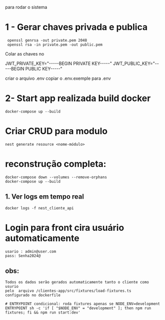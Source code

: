 para rodar o sistema 
# 1 - Gerar chaves privada e publica 
```
 openssl genrsa -out private.pem 2048
 openssl rsa -in private.pem -out public.pem
```  
Colar as chaves no 

JWT_PRIVATE_KEY="-----BEGIN PRIVATE KEY-----"
JWT_PUBLIC_KEY="-----BEGIN PUBLIC KEY-----"

criar o arquivo .env copiar o .env.exemple para .env


# 2- Start app   realizada build docker 
```
docker-compose up --build
```

# Criar CRUD para modulo
```
nest generate resource <nome-módulo>
```



# reconstrução completa:
```
docker-compose down --volumes --remove-orphans
docker-compose up --build
```


## 1. Ver logs em tempo real

```
docker logs -f nest_cliente_api
```


# Login para front cira usuário automaticamente 
```
usario : admin@user.com
pass: Senha2024@
```

## obs:
```
Todos os dados serão gerados automaticamente tanto o cliente como usurio 
pelo  arquivo /clientes-app/src/fixtures/load-fixtures.ts
configurado no dockerfile 

# ENTRYPOINT condicional: roda fixtures apenas se NODE_ENV=development
ENTRYPOINT sh -c 'if [ "$NODE_ENV" = "development" ]; then npm run fixtures; fi && npm run start:dev'

```
